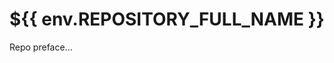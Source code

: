# ${{ env.REPOSITORY_FULL_NAME }}

Repo preface...

<!-- START readme-templates/samples-footer.mustache -->
<!-- END readme-templates/samples-footer.mustache -->
